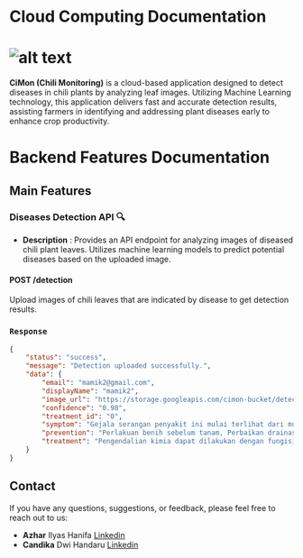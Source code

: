 # Cloud Computing Documentation
![alt text](https://github.com/CiMon-Capstone-Project/Cloud-Computing_V2/blob/main/images/CiMon.jpg?raw=true)
=======
**CiMon (Chili Monitoring)** is a cloud-based application designed to detect diseases in chili plants by analyzing leaf images. Utilizing Machine Learning technology, this application delivers fast and accurate detection results, assisting farmers in identifying and addressing plant diseases early to enhance crop productivity.

# Backend Features Documentation
## Main Features
### Diseases Detection API 🔍
* **Description** : Provides an API endpoint for analyzing images of diseased chili plant leaves. Utilizes machine learning models to predict potential diseases based on the uploaded image.
#### POST /detection
Upload images of chili leaves that are indicated by disease to get detection results.
### `Response`
```json
{
    "status": "success",
    "message": "Detection uploaded successfully.",
    "data": {
        "email": "mamik2@gmail.com",
        "displayName": "mamik2",
        "image_url": "https://storage.googleapis.com/cimon-bucket/detection/1733895729147.jpg",
        "confidence": "0.98",
        "treatment_id": "0",
        "symptom": "Gejala serangan penyakit ini mulai terlihat dari munculnya bercak bulat berwarna coklat pada daun dan kering, ukuran bercak bisa mencapai sekitar 1 inci. Pusat bercak berwarna pucat sampai putih dengan warna tepi lebih tua. Bercak yang tua dapat menyebabkan lubang-lubang.",
        "prevention": "Perlakuan benih sebelum tanam, Perbaikan drainase, Menanam bibit yang bebas patogen pada lahan yang tidak terkontaminasi oleh patogen, baik di persemaian maupun di lapangan, Sanitasi dengan cara memusnahkan dan atau sisa-sisa tanaman yang terinfeksi/terserang",
        "treatment": "Pengendalian kimia dapat dilakukan dengan fungisida secara bijaksana, efektif, terdaftar dan diizinkan oleh Menteri Pertanian, berpedoman pada peramalan cuaca dan populasi spora di lapangan."
    }
}
```
  

## Contact 
If you have any questions, suggestions, or feedback, please feel free to reach out to us:
* **Azhar** Ilyas Hanifa [Linkedin](https://www.linkedin.com/in/azharilyas/)
* **Candika** Dwi Handaru [Linkedin](https://www.linkedin.com/in/candika-dwi-handaru/)
